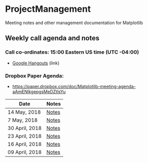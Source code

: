 # ProjectManagement
Meeting notes and other management documentation for Matplotlib

## Weekly call agenda and notes

### Call co-ordinates:  15:00 Eastern US time (UTC -04:00)

  - [Google Hangouts](https://hangouts.google.com/hangouts/_/calendar/NzloazhqaHZsa3M4am44ZHM0cmkxZTZxNGdAZ3JvdXAuY2FsZW5kYXIuZ29vZ2xlLmNvbQ.bb6q6do0fci19u582r7mjv6o2o?authuser=0) (link)

### Dropbox Paper Agenda:

  - https://paper.dropbox.com/doc/Matplotlib-meeting-agenda-aAmENlkgepgsMeDZtlsYu


Date              | Notes          |
----------------- | -------------- |
14 May, 2018    |  [Notes](https://github.com/matplotlib/ProjectManagement/blob/master/meeting_notes/2018_05_14.md) |             
7 May, 2018    |  [Notes](https://github.com/matplotlib/ProjectManagement/blob/master/meeting_notes/2018_05_07.md) |             
30 April, 2018    |  [Notes](https://github.com/matplotlib/ProjectManagement/blob/master/meeting_notes/2018_04_30.md) |             
23 April, 2018    |  [Notes](https://github.com/matplotlib/ProjectManagement/blob/master/meeting_notes/2018_04_23.md) |             
16 April, 2018    |  [Notes](https://github.com/matplotlib/ProjectManagement/blob/master/meeting_notes/2018_04_16.md) |             
09 April, 2018    |  [Notes](https://github.com/matplotlib/ProjectManagement/blob/master/meeting_notes/2018_04_09.md) |             
